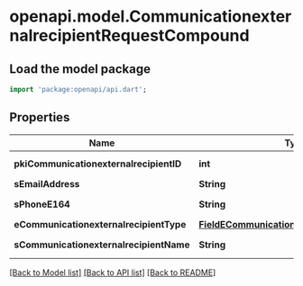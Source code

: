 # openapi.model.CommunicationexternalrecipientRequestCompound

## Load the model package
```dart
import 'package:openapi/api.dart';
```

## Properties
Name | Type | Description | Notes
------------ | ------------- | ------------- | -------------
**pkiCommunicationexternalrecipientID** | **int** | The unique ID of the Communicationexternalrecipient | [optional] 
**sEmailAddress** | **String** | The email address. | [optional] 
**sPhoneE164** | **String** | A phone number in E.164 Format | [optional] 
**eCommunicationexternalrecipientType** | [**FieldECommunicationexternalrecipientType**](FieldECommunicationexternalrecipientType.md) |  | [optional] 
**sCommunicationexternalrecipientName** | **String** | The name of the Communicationexternalrecipient | 

[[Back to Model list]](../README.md#documentation-for-models) [[Back to API list]](../README.md#documentation-for-api-endpoints) [[Back to README]](../README.md)


